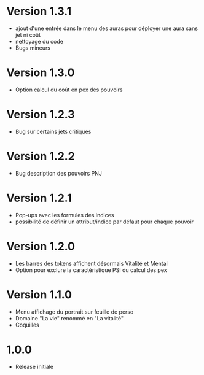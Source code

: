 # Version 1.3.1
- ajout d'une entrée dans le menu des auras pour déployer une aura sans jet ni coût
- nettoyage du code
- Bugs mineurs
# Version 1.3.0
- Option calcul du coût en pex des pouvoirs
# Version 1.2.3
- Bug sur certains jets critiques
# Version 1.2.2
- Bug description des pouvoirs PNJ
# Version 1.2.1
- Pop-ups avec les formules des indices
- possibilité de définir un attribut/indice par défaut pour chaque pouvoir
# Version 1.2.0
- Les barres des tokens affichent désormais Vitalité et Mental
- Option pour exclure la caractéristique PSI du calcul des pex
# Version 1.1.0
- Menu affichage du portrait sur feuille de perso
- Domaine "La vie" renommé en "La vitalité"
- Coquilles
# 1.0.0
- Release initiale